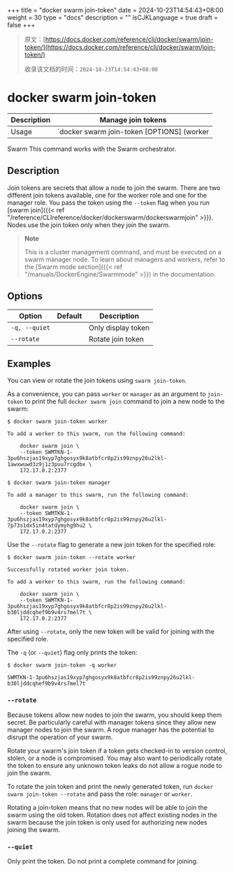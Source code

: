 +++
title = "docker swarm join-token"
date = 2024-10-23T14:54:43+08:00
weight = 30
type = "docs"
description = ""
isCJKLanguage = true
draft = false
+++

> 原文：[https://docs.docker.com/reference/cli/docker/swarm/join-token/](https://docs.docker.com/reference/cli/docker/swarm/join-token/)
>
> 收录该文档的时间：`2024-10-23T14:54:43+08:00`

# docker swarm join-token

| Description | Manage join tokens                                   |
| :---------- | ---------------------------------------------------- |
| Usage       | `docker swarm join-token [OPTIONS] (worker|manager)` |

Swarm This command works with the Swarm orchestrator.

## Description

Join tokens are secrets that allow a node to join the swarm. There are two different join tokens available, one for the worker role and one for the manager role. You pass the token using the `--token` flag when you run [swarm join]({{< ref "/reference/CLIreference/docker/dockerswarm/dockerswarmjoin" >}}). Nodes use the join token only when they join the swarm.

> **Note**
>
> This is a cluster management command, and must be executed on a swarm manager node. To learn about managers and workers, refer to the [Swarm mode section]({{< ref "/manuals/DockerEngine/Swarmmode" >}}) in the documentation.

## Options

| Option        | Default | Description        |
| ------------- | ------- | ------------------ |
| `-q, --quiet` |         | Only display token |
| `--rotate`    |         | Rotate join token  |

## Examples

You can view or rotate the join tokens using `swarm join-token`.

As a convenience, you can pass `worker` or `manager` as an argument to `join-token` to print the full `docker swarm join` command to join a new node to the swarm:



```console
$ docker swarm join-token worker

To add a worker to this swarm, run the following command:

    docker swarm join \
    --token SWMTKN-1-3pu6hszjas19xyp7ghgosyx9k8atbfcr8p2is99znpy26u2lkl-1awxwuwd3z9j1z3puu7rcgdbx \
    172.17.0.2:2377

$ docker swarm join-token manager

To add a manager to this swarm, run the following command:

    docker swarm join \
    --token SWMTKN-1-3pu6hszjas19xyp7ghgosyx9k8atbfcr8p2is99znpy26u2lkl-7p73s1dx5in4tatdymyhg9hu2 \
    172.17.0.2:2377
```

Use the `--rotate` flag to generate a new join token for the specified role:



```console
$ docker swarm join-token --rotate worker

Successfully rotated worker join token.

To add a worker to this swarm, run the following command:

    docker swarm join \
    --token SWMTKN-1-3pu6hszjas19xyp7ghgosyx9k8atbfcr8p2is99znpy26u2lkl-b30ljddcqhef9b9v4rs7mel7t \
    172.17.0.2:2377
```

After using `--rotate`, only the new token will be valid for joining with the specified role.

The `-q` (or `--quiet`) flag only prints the token:



```console
$ docker swarm join-token -q worker

SWMTKN-1-3pu6hszjas19xyp7ghgosyx9k8atbfcr8p2is99znpy26u2lkl-b30ljddcqhef9b9v4rs7mel7t
```

### `--rotate`

Because tokens allow new nodes to join the swarm, you should keep them secret. Be particularly careful with manager tokens since they allow new manager nodes to join the swarm. A rogue manager has the potential to disrupt the operation of your swarm.

Rotate your swarm's join token if a token gets checked-in to version control, stolen, or a node is compromised. You may also want to periodically rotate the token to ensure any unknown token leaks do not allow a rogue node to join the swarm.

To rotate the join token and print the newly generated token, run `docker swarm join-token --rotate` and pass the role: `manager` or `worker`.

Rotating a join-token means that no new nodes will be able to join the swarm using the old token. Rotation does not affect existing nodes in the swarm because the join token is only used for authorizing new nodes joining the swarm.

### `--quiet`

Only print the token. Do not print a complete command for joining.
